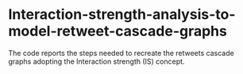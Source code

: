 # Interaction-strength-analysis-to-model-retweet-cascade-graphs

The code reports the steps needed to recreate the retweets cascade graphs adopting the Interaction strength (IS) concept.
